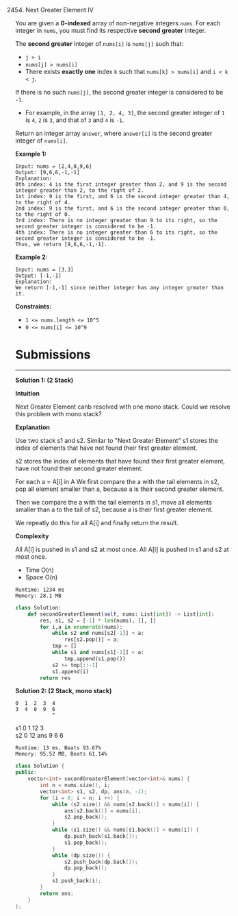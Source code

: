 2454. Next Greater Element IV

You are given a **0-indexed** array of non-negative integers `nums`. For each integer in `nums`, you must find its respective **second greater** integer.

The **second greater** integer of `nums[i]` is `nums[j]` such that:

* `j > i`
* `nums[j] > nums[i]`
* There exists **exactly one** index `k` such that `nums[k] > nums[i]` and `i < k < j`.

If there is no such `nums[j]`, the second greater integer is considered to be `-1`.

* For example, in the array `[1, 2, 4, 3]`, the second greater integer of `1` is `4`, `2` is `3`, and that of `3` and `4` is `-1`.

Return an integer array `answer`, where `answer[i]` is the second greater integer of `nums[i]`.

 

**Example 1:**
```
Input: nums = [2,4,0,9,6]
Output: [9,6,6,-1,-1]
Explanation:
0th index: 4 is the first integer greater than 2, and 9 is the second integer greater than 2, to the right of 2.
1st index: 9 is the first, and 6 is the second integer greater than 4, to the right of 4.
2nd index: 9 is the first, and 6 is the second integer greater than 0, to the right of 0.
3rd index: There is no integer greater than 9 to its right, so the second greater integer is considered to be -1.
4th index: There is no integer greater than 6 to its right, so the second greater integer is considered to be -1.
Thus, we return [9,6,6,-1,-1].
```

**Example 2:**
```
Input: nums = [3,3]
Output: [-1,-1]
Explanation:
We return [-1,-1] since neither integer has any integer greater than it.
```

**Constraints:**

* `1 <= nums.length <= 10^5`
* `0 <= nums[i] <= 10^9`

# Submissions
---
**Solution 1: (2 Stack)**

**Intuition**

Next Greater Element canb resolved with one mono stack.
Could we resolve this problem with mono stack?


**Explanation**

Use two stack s1 and s2.
Similar to "Next Greater Element"
s1 stores the index of elements
that have not found their first greater element.

s2 stores the index of elements
that have found their first greater element,
have not found their second greater element.

For each a = A[i] in A
We first compare the a with the tail elements in s2,
pop all element smaller than a,
because a is their second greater element.

Then we compare the a with the tail elements in s1,
move all elements smaller than a to the tail of s2,
because a is their first greater element.

We repeatly do this for all A[i] and finally return the result.


**Complexity**

All A[i] is pushed in s1 and s2 at most once.
All A[i] is pushed in s1 and s2 at most once.

* Time O(n)
* Space O(n)

```
Runtime: 1234 ms
Memory: 28.1 MB
```
```python
class Solution:
    def secondGreaterElement(self, nums: List[int]) -> List[int]:
        res, s1, s2 = [-1] * len(nums), [], []
        for i,a in enumerate(nums):
            while s2 and nums[s2[-1]] < a:
                res[s2.pop()] = a;
            tmp = []
            while s1 and nums[s1[-1]] < a:
                tmp.append(s1.pop())
            s2 += tmp[::-1]
            s1.append(i)
        return res
```

**Solution 2: (2 Stack, mono stack)**

    0  1  2  3  4
    3  4  0  9  6
                ^
s1  0  1  12 3  
s2     0     12
ans 9  6  6

```
Runtime: 13 ms, Beats 93.67%
Memory: 95.52 MB, Beats 61.14%
```
```c++
class Solution {
public:
    vector<int> secondGreaterElement(vector<int>& nums) {
        int n = nums.size(), i;
        vector<int> s1, s2, dp, ans(n, -1);
        for (i = 0; i < n; i ++) {
            while (s2.size() && nums[s2.back()] < nums[i]) {
                ans[s2.back()] = nums[i];
                s2.pop_back();
            }
            while (s1.size() && nums[s1.back()] < nums[i]) {
                dp.push_back(s1.back());
                s1.pop_back();
            }
            while (dp.size()) {
                s2.push_back(dp.back());
                dp.pop_back();
            }
            s1.push_back(i);
        }
        return ans;
    }
};
```
